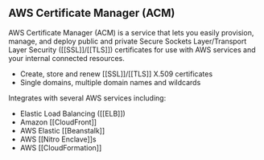 ## AWS Certificate Manager (ACM) 

AWS Certificate Manager (ACM) is a service that lets you easily provision, manage, and deploy public and private Secure Sockets Layer/Transport Layer Security ([[SSL]]/[[TLS]]) certificates for use with AWS services and your internal connected resources.

*   Create, store and renew [[SSL]]/[[TLS]] X.509 certificates  
*   Single domains, multiple domain names and wildcards

Integrates with several AWS services including:
*   Elastic Load Balancing ([[ELB]])
*   Amazon [[CloudFront]]  
*   AWS Elastic [[Beanstalk]]
*   AWS [[Nitro Enclave]]s  
*   AWS [[CloudFormation]]